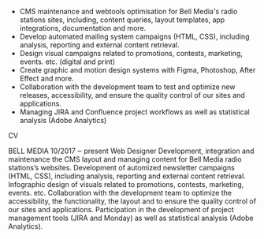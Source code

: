 
- CMS maintenance and webtools optimisation for Bell Media's radio stations sites, including, content queries, layout templates, app integrations, documentation and more.
- Develop automated mailing system campaigns (HTML, CSS), including analysis, reporting and external content retrieval. 
- Design visual campaigns related to  promotions, contests, marketing, events. etc. (digital and print)
- Create graphic and motion design systems with Figma, Photoshop, After Effect and more.
- Collaboration with the development team to test and optimize new releases, accessibility, and ensure the quality control of our sites and applications. 
- Managing JIRA and Confluence project workflows as well as statistical analysis (Adobe Analytics)




CV
    
BELL MEDIA 10/2017 ‒ present
Web Designer
Development, integration and maintenance the CMS layout and managing content for Bell Media radio stations’s websites.
Development of automized newsletter campaigns (HTML, CSS), including analysis, reporting and external content retrieval. 
Infographic design of visuals related to promotions, contests, marketing, events. etc. 
Collaboration with the development team to optimize the accessibility, the functionality, the layout and to ensure the quality control of our sites and applications. 
Participation in the development of project management tools (JIRA and Monday) as well as statistical analysis (Adobe Analytics). 